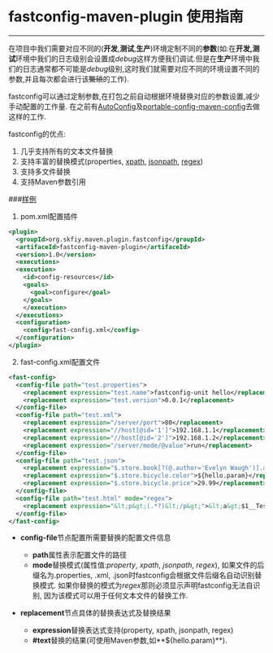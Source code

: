 # fastconfig-maven-plugin 使用指南
---
在项目中我们需要对应不同的(**开发**,**测试**,**生产**)环境定制不同的**参数**(如:在**开发,测试**环境中我们的日志级别会设置成*debug*这样方便我们调试.但是在**生产**环境中我们的日志通常都不可能是*debug*级别,这时我们就需要对应不同的环境设置不同的参数,并且每次都会进行该~~繁琐~~的工作).

fastconfig可以通过定制参数,在打包之前自动根据环境替换对应的参数设置,减少手动配置的工作量. 在之前有[AutoConfig](http://www.openwebx.org/docs/autoconfig.html)及[portable-config-maven-config](https://github.com/juven/portable-config-maven-plugin)去做这样的工作.

fastconfig的优点:
  1. 几乎支持所有的文本文件替换
  2. 支持丰富的替换模式(properties, [xpath](http://www.w3schools.com/xpath/xpath_examples.asp),      [jsonpath](http://goessner.net/articles/JsonPath/), [regex](http://docs.oracle.com/javase/7/docs/api/java/util/regex/Pattern.html))
  3. 支持多文件替换
  4. 支持Maven参数引用

###[样例](https://github.com/skfiy/fastconfig-maven-plugin/tree/master/src/it/simple-it)
1. pom.xml配置插件
  ```xml
  <plugin>
    <groupId>org.skfiy.maven.plugin.fastconfig</groupId>
    <artifaceId>fastconfig-maven-plugin</artifaceId>
    <version>1.0</version>
    <executions>
  	<execution>
  	  <id>config-resources</id>
  	  <goals>
  	    <goal>configure</goal>
  	  </goals>
      </execution>
    </executions>
    <configuration>
      <config>fast-config.xml</config>
    </configuration>
  </plugin>
  ```

2. fast-config.xml配置文件
  ```xml
  <fast-config>
    <config-file path="test.properties">
      <replacement expression="test.name">fastconfig-unit hello</replacement>
      <replacement expression="test.version">0.0.1</replacement>
    </config-file>
    <config-file path="test.xml">
      <replacement expression="/server/port">80</replacement>
      <replacement expression="//host[@id='1']">192.168.1.1</replacement>
      <replacement expression="//host[@id='2']">192.168.1.2</replacement>
      <replacement expression="/server/mode/@value">run</replacement>
    </config-file>
    <config-file path="test.json">
      <replacement expression="$.store.book[?(@.author='Evelyn Waugh')].author">Kevin Zou</replacement>
      <replacement expression="$.store.bicycle.color">${hello.param}</replacement>
      <replacement expression="$.store.bicycle.price">29.99</replacement>
    </config-file>
    <config-file path="test.html" mode="regex">
      <replacement expression="&lt;p&gt;(.*?)&lt;/p&gt;">&lt;a&gt;$1__Testing__\\__\$2&lt;/a&gt;</replacement>
    </config-file>
  </fast-config>
  ```

+ **config-file**节点配置所需要替换的配置文件信息
  * **path**属性表示配置文件的路径
  * **mode**替换模式(属性值:*property*, *xpath*, *jsonpath*, *regex*), 如果文件的后缀名为.properties, .xml, .json时fastconfig会根据文件后缀名自动识别替换模式. 如果你替换的模式为*regex*那则必须显示声明fastconfig无法自识别, 因为该模式可以用于任何文本文件的替换工作.

+ **replacement**节点具体的替换表达式及替换结果
  * **expression**替换表达式支持(property, xpath, jsonpath, regex)
  * **#text**替换的结果(可使用Maven参数,如**${hello.param}**).
